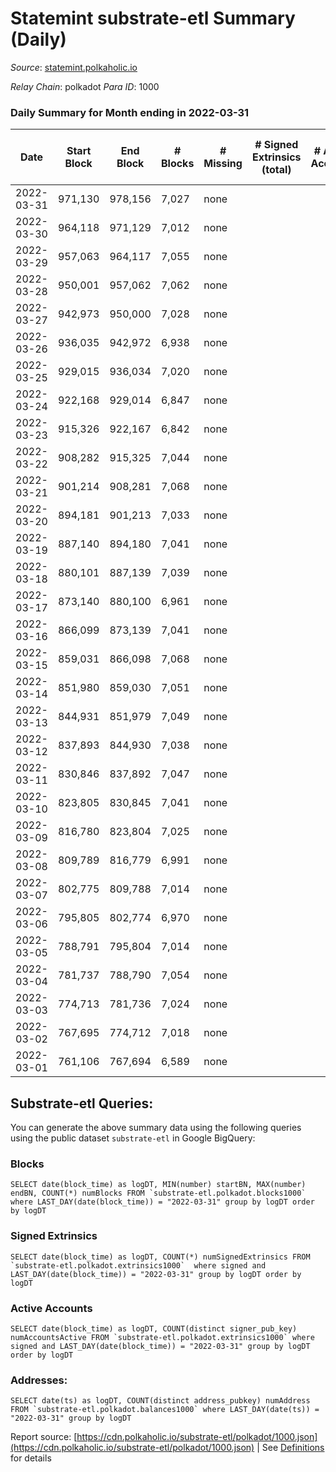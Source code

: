 # Statemint substrate-etl Summary (Daily)

_Source_: [statemint.polkaholic.io](https://statemint.polkaholic.io)

*Relay Chain*: polkadot
*Para ID*: 1000



### Daily Summary for Month ending in 2022-03-31


| Date | Start Block | End Block | # Blocks | # Missing | # Signed Extrinsics (total) | # Active Accounts | # Addresses with Balances | # Events | # Transfers | # XCM Transfers In | # XCM Transfers Out |
| ---- | ----------- | --------- | -------- | --------- | --------------------------- | ----------------- | ------------------------- | -------- | ----------- | ------------------ | ------------------- |
| 2022-03-31 | 971,130 | 978,156 | 7,027 | none  |  |  |  | 14,058 |   |   |   |
| 2022-03-30 | 964,118 | 971,129 | 7,012 | none  |  |  |  | 14,028 |   |   |   |
| 2022-03-29 | 957,063 | 964,117 | 7,055 | none  |  |  |  | 14,114 |   |   |   |
| 2022-03-28 | 950,001 | 957,062 | 7,062 | none  |  |  |  | 14,128 |   |   |   |
| 2022-03-27 | 942,973 | 950,000 | 7,028 | none  |  |  |  | 14,060 |   |   |   |
| 2022-03-26 | 936,035 | 942,972 | 6,938 | none  |  |  |  | 13,879 |   |   |   |
| 2022-03-25 | 929,015 | 936,034 | 7,020 | none  |  |  |  | 14,044 |   |   |   |
| 2022-03-24 | 922,168 | 929,014 | 6,847 | none  |  |  |  | 13,698 |   |   |   |
| 2022-03-23 | 915,326 | 922,167 | 6,842 | none  |  |  |  | 13,688 |   |   |   |
| 2022-03-22 | 908,282 | 915,325 | 7,044 | none  |  |  |  | 14,092 |   |   |   |
| 2022-03-21 | 901,214 | 908,281 | 7,068 | none  |  |  |  | 14,140 |   |   |   |
| 2022-03-20 | 894,181 | 901,213 | 7,033 | none  |  |  |  | 14,070 |   |   |   |
| 2022-03-19 | 887,140 | 894,180 | 7,041 | none  |  |  |  | 14,086 |   |   |   |
| 2022-03-18 | 880,101 | 887,139 | 7,039 | none  |  |  |  | 14,082 |   |   |   |
| 2022-03-17 | 873,140 | 880,100 | 6,961 | none  |  |  |  | 13,925 |   |   |   |
| 2022-03-16 | 866,099 | 873,139 | 7,041 | none  |  |  |  | 14,086 |   |   |   |
| 2022-03-15 | 859,031 | 866,098 | 7,068 | none  |  |  |  | 14,140 |   |   |   |
| 2022-03-14 | 851,980 | 859,030 | 7,051 | none  |  |  |  | 14,106 |   |   |   |
| 2022-03-13 | 844,931 | 851,979 | 7,049 | none  |  |  |  | 14,102 |   |   |   |
| 2022-03-12 | 837,893 | 844,930 | 7,038 | none  |  |  |  | 14,080 |   |   |   |
| 2022-03-11 | 830,846 | 837,892 | 7,047 | none  |  |  |  | 14,098 |   |   |   |
| 2022-03-10 | 823,805 | 830,845 | 7,041 | none  |  |  |  | 14,086 |   |   |   |
| 2022-03-09 | 816,780 | 823,804 | 7,025 | none  |  |  |  | 14,054 |   |   |   |
| 2022-03-08 | 809,789 | 816,779 | 6,991 | none  |  |  |  | 13,986 |   |   |   |
| 2022-03-07 | 802,775 | 809,788 | 7,014 | none  |  |  |  | 14,032 |   |   |   |
| 2022-03-06 | 795,805 | 802,774 | 6,970 | none  |  |  |  | 13,943 |   |   |   |
| 2022-03-05 | 788,791 | 795,804 | 7,014 | none  |  |  |  | 14,032 |   |   |   |
| 2022-03-04 | 781,737 | 788,790 | 7,054 | none  |  |  |  | 14,119 |   |   |   |
| 2022-03-03 | 774,713 | 781,736 | 7,024 | none  |  |  |  | 14,052 |   |   |   |
| 2022-03-02 | 767,695 | 774,712 | 7,018 | none  |  |  |  | 14,040 |   |   |   |
| 2022-03-01 | 761,106 | 767,694 | 6,589 | none  |  |  |  | 13,182 |   |   |   |

## Substrate-etl Queries:
You can generate the above summary data using the following queries using the public dataset `substrate-etl` in Google BigQuery:


### Blocks
```
SELECT date(block_time) as logDT, MIN(number) startBN, MAX(number) endBN, COUNT(*) numBlocks FROM `substrate-etl.polkadot.blocks1000`  where LAST_DAY(date(block_time)) = "2022-03-31" group by logDT order by logDT
```


### Signed Extrinsics
```
SELECT date(block_time) as logDT, COUNT(*) numSignedExtrinsics FROM `substrate-etl.polkadot.extrinsics1000`  where signed and LAST_DAY(date(block_time)) = "2022-03-31" group by logDT order by logDT
```


### Active Accounts
```
SELECT date(block_time) as logDT, COUNT(distinct signer_pub_key) numAccountsActive FROM `substrate-etl.polkadot.extrinsics1000` where signed and LAST_DAY(date(block_time)) = "2022-03-31" group by logDT order by logDT
```


### Addresses:
```
SELECT date(ts) as logDT, COUNT(distinct address_pubkey) numAddress FROM `substrate-etl.polkadot.balances1000` where LAST_DAY(date(ts)) = "2022-03-31" group by logDT
```



Report source: [https://cdn.polkaholic.io/substrate-etl/polkadot/1000.json](https://cdn.polkaholic.io/substrate-etl/polkadot/1000.json) | See [Definitions](/DEFINITIONS.md) for details
